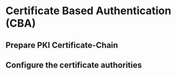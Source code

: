# Certificate Based Authentication (CBA)

## Prepare PKI Certificate-Chain


## Configure the certificate authorities
